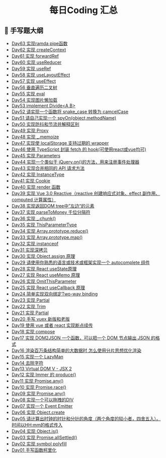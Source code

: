 <h1 align="center"> 每日Coding 汇总 </h1>

## 📖 手写题大纲
- [Day63 实现ramda pipe函数](#实现ramdapipe函数)
- [Day62 实现 createContext](#实现createContext)
- [Day61 实现 forwardRef](#实现forwardRef)
- [Day60 实现 useReducer](#实现useReducer)
- [Day59 实现 useRef](#实现useRef)
- [Day58 实现 useLayoutEffect](#实现useLayoutEffect)
- [Day57 实现 useEffect](#实现useEffect)
- [Day56 垂直遍历二叉树](#垂直遍历二叉树)
- [Day55 实现 eval](#eval)
- [Day54 实现图片懒加载](#实现图片懒加载)
- [Day53 implement Divide<A,B>](#implementDivide<A,B>)
- [Day52 请实现一个函数将 snake_case 转换为 camcelCase](#请实现一个函数将snake_case转换为camcelCase)
- [Day51 请自己实现一个 spyOn(object,methodName)](#请自己实现一个spyOn(object,methodName))
- [Day50 实现防抖和节流并解释区别](#实现防抖和节流并解释区别)
- [Day49 实现 Proxy](#实现Proxy)
- [Day48 实现 _.memoize](#实现_.memoize)
- [Day47 实现使 localStorage 支持过期的 wrapper](#请实现使localStorage支持过期的wrapper)
- [Day46 使用 TypeScript 封装 fetch 的 hook(可使用react或vue均可)](#使用TypeScript封装fetch的hook(可使用react或vue均可))
- [Day45 实现 Parameters](#实现Parameters)
- [Day44 实现一个类似于 jQuery.on()的方法，用来注册事件处理器](#实现一个类似于jQuery.on()的方法，用来注册事件处理器)
- [Day43 实现合并相同的 API 请求方法](#实现合并相同的API请求方法)
- [Day42 实现 InstanceType](#实现InstanceType)
- [Day41 实现 Cookie](#实现Cookie)
- [Day40 实现 render 函数](#实现render)
- [Day39 实现 Vue 3.0 Reactive（reactive 创建响应式对象、effect 副作用、computed 计算属性）](#请实现Vue3.0Reactive)
- [Day38 实现返回DOM tree中”左边“的元素](#返回DOMtree中”左边“的元素)
- [Day37 实现 parseToMoney 千位分隔符](#实现parseToMoney千位分隔符)
- [Day36 实现 _.chunk()](#实现_.chunk())
- [Day35 实现 ThisParameterType](#实现ThisParameterType)
- [Day34 实现 Array.prototype.reduce()](#实现Array.prototype.reduce())
- [Day33 实现 Array.prototype.map()](#实现Array.prototype.map())
- [Day32 实现 instanceof](#实现instanceof)
- [Day31 实现深拷贝](#实现深拷贝)
- [Day30 实现 Object.assign 原理](#实现Object.assign原理)
- [Day29 请使用你熟悉的语言或技术或框架实现一个 autocomplete 组件](#请使用你熟悉的语言或技术或框架实现一个autocomplete组件)
- [Day28 实现 React useState原理](#实现ReactuseState原理)
- [Day27 实现 React useMemo 原理](#实现ReactuseMemo原理)
- [Day26 实现 OmitThisParameter](#实现OmitThisParameter)
- [Day25 实现 React useCallback 原理](#实现ReactuseCallback原理)
- [Day24 简单实现双向绑定Two-way binding](#简单实现双向绑定Two-waybinding)
- [Day23 实现 Partial](#实现Partial)
- [Day22 实现 Trim](#请实现Trim)
- [Day21 实现 Partial](#实现Partial)
- [Day20 手写 vuex 新版和老版](#手写vuex新版和老版)
- [Day19 使用 vue 或者 react 实现断点续传](#使用vue或者react实现断点续传)
- [Day18 实现 compose](#实现compose)
- [Day17 实现 DOM2JSON 一个函数，可以把一个 DOM 节点输出 JSON 的格式](#实现DOM2JSON一个函数可以把一个DOM节点输出JSON的格式)
- [Day16 渲染百万条结构简单的大数据时 怎么使用分片思想优化渲染](#渲染百万条结构简单的大数据时怎么使用分片思想优化渲染)
- [Day15 实现一个 LazyMan](#实现一个LazyMan)
- [Day14 去除字符](#去除字符)
- [Day13 Virtual DOM V - JSX 2](#VirtualDOMV-JSX2)
- [Day12 实现 Immer 的 produce()](#实现Immer的produce())
- [Day11 实现 Promise.any()](#实现Promise.race())
- [Day10 实现 Promise.race()](#实现Promise.race())
- [Day09 实现 Promise.any()](#实现Promise.any())
- [Day08 实现一个可以拖拽的DIV](#实现一个可以拖拽的DIV)
- [Day07 实现一个 Event Emitter](#实现一个EventEmitter)
- [Day06 实现 Object.create](#实现Object.create)
- [Day05 请计算出时钟的时针和分针的角度（两个角度的较小者，四舍五入）。时间以HH:mm的格式传入](#请计算出时钟的时针和分针的角度)
- [Day04 实现 Object.is()](#实现Object.is())
- [Day03 实现 Promise.allSettled()](#实现Promise.allSettled())
- [Day02 实现 symbol polyfill](#实现symbolpolyfill)
- [Day01 手写函数柯里化](#https://github.com/MarsPen/bigfrontend/issues/1)



























